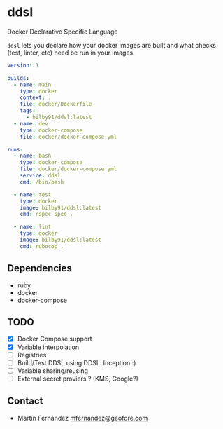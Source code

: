 # ddsl

Docker Declarative Specific Language

`ddsl` lets you declare how your docker images are built and what checks (test, linter, etc) need be run in your images.

```yaml
version: 1

builds:
  - name: main
    type: docker
    context: .
    file: docker/Dockerfile
    tags:
      - bilby91/ddsl:latest
  - name: dev
    type: docker-compose
    file: docker/docker-compose.yml

runs:
  - name: bash
    type: docker-compose
    file: docker/docker-compose.yml
    service: ddsl
    cmd: /bin/bash

  - name: test
    type: docker
    image: bilby91/ddsl:latest
    cmd: rspec spec .

  - name: lint
    type: docker
    image: bilby91/ddsl:latest
    cmd: rubocop .
```

## Dependencies

- ruby
- docker
- docker-compose

## TODO

- [X] Docker Compose support
- [X] Variable interpolation
- [ ] Registries
- [ ] Build/Test DDSL using DDSL. Inception :)
- [ ] Variable sharing/reusing
- [ ] External secret proviers ? (KMS, Google?)

## Contact

- Martín Fernández <mfernandez@geofore.com>